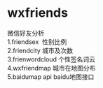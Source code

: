 # wxfriends
微信好友分析  
1.friendsex  性别比例  
2.friendcity 城市及次数  
3.frienwordcloud 个性签名词云  
4.wxfriendmap 城市在地图分布   
5.baidumap api baidu地图接口  
